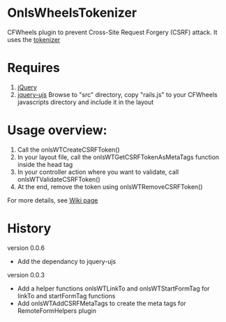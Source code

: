 OnlsWheelsTokenizer
===================

CFWheels plugin to prevent Cross-Site Request Forgery (CSRF) attack.
It uses the [tokenizer](http://tokenizer.riaforge.org/)

# Requires
1. [jQuery](http://jquery.com)
2. [jquery-ujs](https://github.com/rails/jquery-ujs)
Browse to "src" directory, copy "rails.js" to your CFWheels javascripts directory and include it in the layout

# Usage overview:
1. Call the onlsWTCreateCSRFToken()
2. In your layout file, call the onlsWTGetCSRFTokenAsMetaTags function inside the head tag
3. In your controller action where you want to validate, call onlsWTValidateCSRFToken()
4. At the end, remove the token using onlsWTRemoveCSRFToken()

For more details, see [Wiki page](https://github.com/i-lie/OnlsWheelsTokenizer/wiki)

# History

version 0.0.6
* Add the dependancy to jquery-ujs

version 0.0.3
* Add a helper functions onlsWTLinkTo and onlsWTStartFormTag for linkTo and startFormTag functions
* Add onlsWTAddCSRFMetaTags to create the meta tags for RemoteFormHelpers plugin
